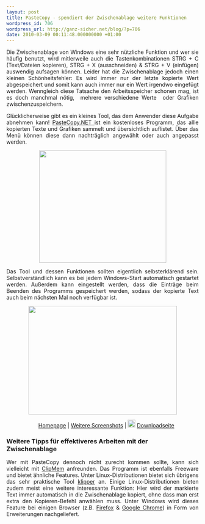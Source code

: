 ```yaml
---
layout: post
title: PasteCopy - spendiert der Zwischenablage weitere Funktionen
wordpress_id: 706
wordpress_url: http://ganz-sicher.net/blog/?p=706
date: 2010-03-09 00:11:48.000000000 +01:00
---
```

<div class="borderimg">
<p style="text-align: justify;">Die Zwischenablage von Windows eine sehr nützliche Funktion und wer sie häufig benutzt, wird mitlerweile auch die Tastenkombinationen <span class="tasta">STRG</span> + <span class="tasta">C</span> (Text/Dateien kopieren), <span class="tasta">STRG</span> + <span class="tasta">X</span> (ausschneiden) &amp; <span class="tasta">STRG</span> + <span class="tasta">V</span> (einfügen) auswendig aufsagen können. Leider hat die Zwischenablage jedoch einen kleinen Schönheitsfehler: Es wird immer nur der letzte kopierte Wert abgespeichert und somit kann auch immer nur ein Wert irgendwo eingefügt werden. Wenngleich diese Tatsache den Arbeitsspeicher schonen mag, ist es doch manchmal nötig,  mehrere verschiedene Werte  oder Grafiken zwischenzuspeichern.</p>
<p style="text-align: justify;"><!--more-->Glücklicherweise gibt es ein kleines Tool, das dem Anwender diese Aufgabe abnehmen kann! <a href="http://www.pastecopy.net/" target="_blank">PasteCopy.NET </a>ist ein kostenloses Programm, das allle kopierten Texte und Grafiken sammelt und übersichtlich auflistet. Über das Menü können diese dann nachträglich angewählt oder auch angepasst werden.</p>
<p style="text-align: center;"><a href="http://ganz-sicher.net/blog/wp-content/uploads/Pastecopy_screen.png"><img class="aligncenter" title="Pastecopy_screen" src="http://ganz-sicher.net/blog/wp-content/uploads/Pastecopy_screen.png" alt="" width="333" height="294" /></a></p>
<p style="text-align: justify;">Das Tool und dessen Funktionen sollten eigentlich selbsterklärend sein. Selbstverständlich kann es bei jedem Windows-Start automatisch gestartet werden. Außerdem kann eingestellt werden, dass die Einträge beim Beenden des Programms gespeichert werden, sodass der kopierte Text auch beim nächsten Mal noch verfügbar ist.</p>
<p style="text-align: center;"><a href="http://ganz-sicher.net/blog/wp-content/uploads/pastecopy_screen-2.png"><img class="aligncenter" title="pastecopy_screen (2)" src="http://ganz-sicher.net/blog/wp-content/uploads/pastecopy_screen-2.png" alt="" width="389" height="284" /></a></p>

<div class="infobox">
<p style="text-align: center;"><a href="http://www.pastecopy.net/" target="_blank"><img class="size-full wp-image-590 alignnone" title="home" src="http://ganz-sicher.net/blog/wp-content/uploads/home.png" alt="" width="16" height="16" /></a> <a href="http://www.pastecopy.net/" target="_blank">Homepage</a> | <a href="http://www.pastecopy.net/screenshots/" target="_blank">Weitere Screenshots</a> | <a href="http://www.pastecopy.net/download/"><img class="alignnone size-full wp-image-109" title="Download" src="http://ganz-sicher.net/blog/wp-content/uploads/ark2.png" alt="" width="20" height="20" /></a> <a href="http://www.pastecopy.net/download/" target="_blank">Downloadseite</a></p>

</div>
<h3>Weitere Tipps für effektiveres Arbeiten mit der Zwischenablage</h3>
<p style="text-align: justify;">Wer mit PasteCopy dennoch nicht zurecht kommen sollte, kann sich vielleicht mit <a href="http://www.software-brunnen.de/de/clm2_about.php" target="_blank">ClipMem</a> anfreunden. Das Programm ist ebenfalls Freeware und bietet ähnliche Features. Unter Linux-Distributionen bietet sich übrigens das sehr praktische Tool <a href="http://userbase.kde.org/Klipper" target="_blank">klipper</a> an. Einige Linux-Distributionen bieten zudem meist eine weitere interessante Funktion: Hier wird der markierte Text immer automatisch in die Zwischenablage kopiert, ohne dass man erst extra den Kopieren-Befehl anwählen muss. Unter Windows wird dieses Feature bei einigen Browser (z.B. <a href="https://addons.mozilla.org/de/firefox/addon/383" target="_blank">Firefox</a> &amp; <a href="http://www.chromeextensions.org/utilities/autocopy/" target="_blank">Google Chrome</a>) in Form von Erweiterungen nachgeliefert.</p>

</div>
